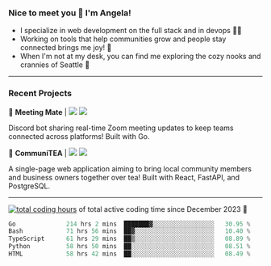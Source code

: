 ### Nice to meet you 👋 I'm Angela!

- I specialize in web development on the full stack and in devops 👩‍💻
- Working on tools that help communities grow and people stay connected brings me joy! 🤝
- When I'm not at my desk, you can find me exploring the cozy nooks and crannies of Seattle 🧋

---

### Recent Projects

👾 **Meeting Mate** | [![](https://img.shields.io/badge/Code-violet.svg?style=flat-square)](https://github.com/angelajfisher/meeting-mate) [![](https://img.shields.io/badge/Site-violet.svg?style=flat-square)](https://angelajfisher.com/projects/meeting-mate)

Discord bot sharing real-time Zoom meeting updates to keep teams connected across platforms! Built with Go.

🍵 **CommuniTEA** | [![](https://img.shields.io/badge/Code-green.svg?style=flat-square)](https://gitlab.com/angelajfisher/communiTEA) [![](https://img.shields.io/badge/Demo-green.svg?style=flat-square)](https://angelajfisher.gitlab.io/communiTEA/)

A single-page web application aiming to bring local community members and business owners together over tea!  Built with React, FastAPI, and PostgreSQL.

---

<a href="https://wakatime.com/@018c1e94-8745-411f-aea1-f33be044d952"><img src="https://wakatime.com/badge/user/018c1e94-8745-411f-aea1-f33be044d952.svg?style=flat-square" alt="total coding hours" /></a> of total active coding time since December 2023 💠<br>
<!--START_SECTION:waka-->

```go
Go              214 hrs 2 mins  ███████▓░░░░░░░░░░░░░░░░░   30.95 %
Bash            71 hrs 56 mins  ██▓░░░░░░░░░░░░░░░░░░░░░░   10.40 %
TypeScript      61 hrs 29 mins  ██▒░░░░░░░░░░░░░░░░░░░░░░   08.89 %
Python          58 hrs 50 mins  ██░░░░░░░░░░░░░░░░░░░░░░░   08.51 %
HTML            58 hrs 42 mins  ██░░░░░░░░░░░░░░░░░░░░░░░   08.49 %
```

<!--END_SECTION:waka--> 
